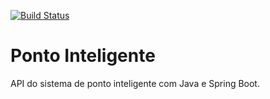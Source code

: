 [![Build Status](https://travis-ci.org/harleydiniz/ponto-inteligente-api.svg?branch=master)](https://travis-ci.org/harleydiniz/ponto-inteligente-api)
# Ponto Inteligente
API do sistema de ponto inteligente com Java e Spring Boot.
